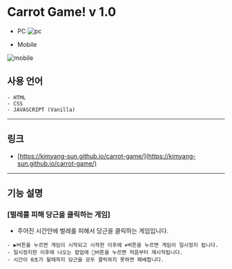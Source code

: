 # Carrot Game! v 1.0

- PC
  ![pc](https://user-images.githubusercontent.com/56675004/93880407-6728f000-fd18-11ea-9ef6-f48c20160f7c.JPG)

- Mobile

![mobile](https://user-images.githubusercontent.com/56675004/93880425-6d1ed100-fd18-11ea-8a0a-f066897b6c4a.JPG)

## 사용 언어

```
- HTML
- CSS
- JAVASCRIPT (Vanilla)
```

---

## 링크

- [https://kimyang-sun.github.io/carrot-game/](https://kimyang-sun.github.io/carrot-game/)

---

## 기능 설명

### [벌레를 피해 당근을 클릭하는 게임]

- 주어진 시간안에 벌레를 피해서 당근을 클릭하는 게임입니다.

```
- ▶버튼을 누르면 게임이 시작되고 시작한 이후에 ⏸버튼을 누르면 게임이 일시정지 됩니다.
- 일시정지한 이후에 나오는 팝업에 🔄버튼을 누르면 처음부터 재시작됩니다.
- 시간이 0초가 될때까지 당근을 모두 클릭하지 못하면 패배합니다.
```
